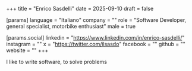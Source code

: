 +++
title = "Enrico Sasdelli"
date = 2025-09-10
draft = false

[params]
language = "Italiano"
company = ""
role = "Software Developer, general specialist, motorbike enthusiast"
male = true

[params.social]
linkedin = "https://www.linkedin.com/in/enrico-sasdelli/"
instagram = ""
x = "https://twitter.com/ilsasdo"
facebook = ""
github = ""
website = ""
+++

I like to write software, to solve problems
